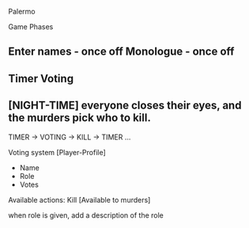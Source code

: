 Palermo


Game Phases

Enter names - once off
Monologue - once off
------------
Timer
Voting
------------
[NIGHT-TIME]
everyone closes their eyes, and the murders pick who to kill.
------------

TIMER -> VOTING -> KILL -> TIMER ...

Voting system
[Player-Profile]
- Name
- Role
- Votes

Available actions: Kill [Available to murders]


when role is given, add a description of the role 